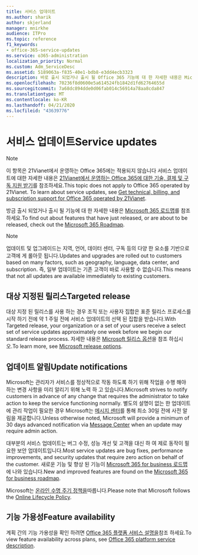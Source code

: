 ```yaml
---
title: 서비스 업데이트
ms.author: sharik
author: skjerland
manager: mnirkhe
audience: ITPro
ms.topic: reference
f1_keywords:
- office-365-service-updates
ms.service: o365-administration
localization_priority: Normal
ms.custom: Adm_ServiceDesc
ms.assetid: 5189063a-f835-40e1-bdb8-e3dd4ecb3323
description: 바로 출시 되었거나 출시 될 Office 365 기능에 대 한 자세한 내용은 Microsoft 365 로드맵를 참조 하세요.
ms.openlocfilehash: 70236f8d0600e5a614524fb1842d1fd62764655d
ms.sourcegitcommit: 7a68dc894dde0d06fab014c56914a78aa8cda847
ms.translationtype: MT
ms.contentlocale: ko-KR
ms.lasthandoff: 04/21/2020
ms.locfileid: "43639776"
---
```

# <a name="service-updates"></a><span data-ttu-id="e70f3-103">서비스 업데이트</span><span class="sxs-lookup"><span data-stu-id="e70f3-103">Service updates</span></span>

> [!NOTE]
> <span data-ttu-id="e70f3-p101">이 항목은 21Vianet에서 운영하는 Office 365에는 적용되지 않습니다 서비스 업데이트에 대한 자세한 내용은 [21Vianet에서 운영하는 Office 365에 대한 기술, 결제 및 구독 지원 받기](https://go.microsoft.com/fwlink/?LinkID=733350&amp;clcid=0x409)를 참조하세요.</span><span class="sxs-lookup"><span data-stu-id="e70f3-p101">This topic does not apply to Office 365 operated by 21Vianet. To learn about service updates, see [Get technical, billing, and subscription support for Office 365 operated by 21Vianet](https://go.microsoft.com/fwlink/?LinkID=733350&amp;clcid=0x409).</span></span> 
  
<span data-ttu-id="e70f3-106">방금 출시 되었거나 출시 될 기능에 대 한 자세한 내용은 [Microsoft 365 로드맵](https://go.microsoft.com/fwlink/?LinkId=509914)를 참조 하세요.</span><span class="sxs-lookup"><span data-stu-id="e70f3-106">To find out about features that have just released, or are about to be released, check out the [Microsoft 365 Roadmap](https://go.microsoft.com/fwlink/?LinkId=509914).</span></span>
  
> [!NOTE]
> <span data-ttu-id="e70f3-107">업데이트 및 업그레이드는 지역, 언어, 데이터 센터, 구독 등의 다양 한 요소를 기반으로 고객에 게 롤아웃 됩니다.</span><span class="sxs-lookup"><span data-stu-id="e70f3-107">Updates and upgrades are rolled out to customers based on many factors, such as geography, language, data center, and subscription.</span></span> <span data-ttu-id="e70f3-108">즉, 일부 업데이트는 기존 고객이 바로 사용할 수 없습니다.</span><span class="sxs-lookup"><span data-stu-id="e70f3-108">This means that not all updates are available immediately to existing customers.</span></span> 
  
## <a name="targeted-release"></a><span data-ttu-id="e70f3-109">대상 지정된 릴리스</span><span class="sxs-lookup"><span data-stu-id="e70f3-109">Targeted release</span></span>

<span data-ttu-id="e70f3-110">대상 지정 된 릴리스를 사용 하는 경우 조직 또는 사용자 집합은 표준 릴리스 프로세스를 시작 하기 전에 약 1 주일 전에 서비스 업데이트의 선택 된 집합을 받습니다.</span><span class="sxs-lookup"><span data-stu-id="e70f3-110">With Targeted release, your organization or a set of your users receive a select set of service updates approximately one week before we begin our standard release process.</span></span> <span data-ttu-id="e70f3-111">자세한 내용은 [Microsoft 릴리스 옵션](https://docs.microsoft.com/office365/admin/manage/release-options-in-office-365?view=o365-worldwide)을 참조 하십시오.</span><span class="sxs-lookup"><span data-stu-id="e70f3-111">To learn more, see [Microsoft release options](https://docs.microsoft.com/office365/admin/manage/release-options-in-office-365?view=o365-worldwide).</span></span> 
  
## <a name="update-notifications"></a><span data-ttu-id="e70f3-112">업데이트 알림</span><span class="sxs-lookup"><span data-stu-id="e70f3-112">Update notifications</span></span>

<span data-ttu-id="e70f3-113">Microsoft는 관리자가 서비스를 정상적으로 작동 하도록 하기 위해 작업을 수행 해야 하는 변경 사항을 미리 알리기 위해 노력 하 고 있습니다.</span><span class="sxs-lookup"><span data-stu-id="e70f3-113">Microsoft strives to notify customers in advance of any change that requires the administrator to take action to keep the service functioning normally.</span></span> <span data-ttu-id="e70f3-114">별도의 설명이 없는 한 업데이트에 관리 작업이 필요한 경우 Microsoft는 [메시지 센터](https://docs.microsoft.com/office365/admin/manage/message-center?view=o365-worldwide)를 통해 최소 30일 전에 사전 알림을 제공합니다.</span><span class="sxs-lookup"><span data-stu-id="e70f3-114">Unless otherwise noted, Microsoft will provide a minimum of 30 days advanced notification via [Message Center](https://docs.microsoft.com/office365/admin/manage/message-center?view=o365-worldwide) when an update may require admin action.</span></span> 
  
<span data-ttu-id="e70f3-115">대부분의 서비스 업데이트는 버그 수정, 성능 개선 및 고객을 대신 하 여 제로 동작이 필요한 보안 업데이트입니다.</span><span class="sxs-lookup"><span data-stu-id="e70f3-115">Most service updates are bug fixes, performance improvements, and security updates that require zero action on behalf of the customer.</span></span> <span data-ttu-id="e70f3-116">새로운 기능 및 향상 된 기능이 [Microsoft 365 for business 로드맵](https://roadmap.office.com/)에 나와 있습니다.</span><span class="sxs-lookup"><span data-stu-id="e70f3-116">New and improved features are found on the [Microsoft 365 for business roadmap](https://roadmap.office.com/).</span></span>
  
<span data-ttu-id="e70f3-117">Microsoft는 [온라인 수명 주기 정책을](https://support.microsoft.com/lifecycle#gp/osslpolicy)따릅니다.</span><span class="sxs-lookup"><span data-stu-id="e70f3-117">Please note that Microsoft follows the [Online Lifecycle Policy](https://support.microsoft.com/lifecycle#gp/osslpolicy).</span></span>
  
## <a name="feature-availability"></a><span data-ttu-id="e70f3-118">기능 가용성</span><span class="sxs-lookup"><span data-stu-id="e70f3-118">Feature availability</span></span>

<span data-ttu-id="e70f3-119">계획 간의 기능 가용성을 확인 하려면 [Office 365 플랫폼 서비스 설명을](office-365-platform-service-description.md)참조 하세요.</span><span class="sxs-lookup"><span data-stu-id="e70f3-119">To view feature availability across plans, see [Office 365 platform service description](office-365-platform-service-description.md).</span></span>
  


